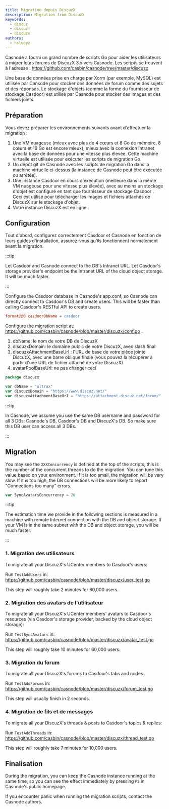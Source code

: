 ```yaml
---
title: Migration depuis DiscuzX
description: Migration from DiscuzX
keywords:
  - discuz
  - discuz!
  - discuzx
authors:
  - hsluoyz
---
```


Casnode a fourni un grand nombre de scripts Go pour aider les utilisateurs à migrer leurs forums de DiscuzX 3.x vers Casnode. Les scripts se trouvent à l'adresse : https://github.com/casbin/casnode/tree/master/discuzx

Une base de données prise en charge par Xorm (par exemple, MySQL) est utilisée par Cansode pour stocker des données de forum comme des sujets et des réponses. Le stockage d'objets (comme la forme du fournisseur de stockage Casdoor) est utilisé par Casnode pour stocker des images et des fichiers joints.

## Préparation

Vous devez préparer les environnements suivants avant d'effectuer la migration :

1. Une VM nuageuse (mieux avec plus de 4 cœurs et 8 Go de mémoire, 8 cœurs et 16 Go est encore mieux), mieux avec la connexion Intranet avec la base de données pour une vitesse plus élevée. Cette machine virtuelle est utilisée pour exécuter les scripts de migration Go.
2. Un dépôt git de Casnode avec les scripts de migration Go dans la machine virtuelle ci-dessus (la instance de Casnode peut être exécutée ou arrêtée).
3. Une instance Casdoor en cours d'exécution (meilleure dans la même VM nuageuse pour une vitesse plus élevée), avec au moins un stockage d'objet est configuré en tant que fournisseur de stockage Casdoor . Ceci est utilisé pour télécharger les images et fichiers attachés de DiscuzX sur le stockage d'objet.
4. Votre instance DiscuzX est en ligne.

## Configuration

Tout d'abord, configurez correctement Casdoor et Casnode en fonction de leurs guides d'installation, assurez-vous qu'ils fonctionnent normalement avant la migration.

:::tip

Let Casdoor and Casnode connect to the DB's Intranet URL. Let Casdoor's storage provider's endpoint be the Intranet URL of the cloud object storage. It will be much faster.

:::

Configure the Casdoor database in Casnode's app.conf, so Casnode can directly connect to Casdoor's DB and create users. This will be faster than calling Casdoor's RESTful API to create users.

```ini
format@@0 casdoorDbName = casdoor
```

Configure the migration script at: https://github.com/casbin/casnode/blob/master/discuzx/conf.go .

1. dbName: le nom de votre DB de DiscuzX
2. discuzxDomain: le domaine public de votre DiscuzX, avec slash final
3. discuzxAttachmentBaseUrl : l'URL de base de votre pièce jointe DiscuzX, avec une barre oblique finale (vous pouvez la récupérer à partir d'une URL de fichier attaché de votre DiscuzX)
4. avatarPoolBaseUrl: ne pas changer ceci

```go
package discuzx

var dbName = "ultrax"
var discuzxDomain = "https://www.discuz.net/"
var discuzxAttachmentBaseUrl = "https://attachment.discuz.net/forum/"
```

:::tip

In Casnode, we assume you use the same DB username and password for all 3 DBs: Casnode's DB, Casdoor's DB and DiscuzX's DB. So make sure this DB user can access all 3 DBs.

:::

## Migration

You may see the `XXXConcurrency` is defined at the top of the scripts, this is the number of the concurrent threads to do the migration. You can tune this value based on your environment. If it is too small, the migration will be very slow. If it is too high, the DB connections will be more likely to report "Connections too many" errors.

```go
var SyncAvatarsConcurrency = 20
```

:::tip

The estimation time we provide in the following sections is measured in a machine with remote Internet connection with the DB and object storage. If your VM is in the same subnet with the DB and object storage, you will be much faster.

:::

### 1. Migration des utilisateurs

To migrate all your DiscuzX's UCenter members to Casdoor's users:

Run `TestAddUsers` in: https://github.com/casbin/casnode/blob/master/discuzx/user_test.go

This step will roughly take 2 minutes for 60,000 users.

### 2. Migration des avatars de l'utilisateur

To migrate all your DiscuzX's UCenter members' avatars to Casdoor's resources (via Casdoor's storage provider, backed by the cloud object storage):

Run `TestSyncAvatars` in: https://github.com/casbin/casnode/blob/master/discuzx/avatar_test.go

This step will roughly take 10 minutes for 60,000 users.

### 3. Migration du forum

To migrate all your DiscuzX's forums to Casdoor's tabs and nodes:

Run `TestAddForums` in: https://github.com/casbin/casnode/blob/master/discuzx/forum_test.go

This step will usually finish in 2 seconds.

### 4. Migration de fils et de messages

To migrate all your DiscuzX's threads & posts to Casdoor's topics & replies:

Run `TestAddThreads` in: https://github.com/casbin/casnode/blob/master/discuzx/thread_test.go

This step will roughly take 7 minutes for 10,000 users.

## Finalisation

During the migration, you can keep the Casnode instance running at the same time, so you can see the effect immediately by pressing `F5` in Casnode's public homepage.

If you encounter panic when running the migration scripts, contact the Casnode authors.
